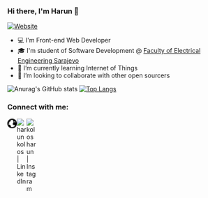 ### Hi there, I'm Harun 👋

[![Website](https://img.shields.io/website?label=hkolos.com&style=for-the-badge&url=https%3A%2F%2Fcodestackr.com)](https://www.hkolos.com/)

- 💻 I'm Front-end Web Developer
- 🎓 I'm student of Software Development @ [Faculty of Electrical Engineering Sarajevo](https://www.etf.unsa.ba/)
- 🌱 I’m currently learning Internet of Things
- 👯 I’m looking to collaborate with other open sourcers

![Anurag's GitHub stats](https://github-readme-stats.vercel.app/api?username=hkolos1&theme=vue&show_icons=true)
[![Top Langs](https://github-readme-stats.vercel.app/api/top-langs/?username=hkolos1&layout=compact)](https://github.com/anuraghazra/github-readme-stats)

### Connect with me:

[<img align="left" alt="hkolos.com" width="22px" src="https://raw.githubusercontent.com/iconic/open-iconic/master/svg/globe.svg" />][website]
[<img align="left" alt="harunkolos | LinkedIn" width="22px" src="https://cdn.jsdelivr.net/npm/simple-icons@v3/icons/linkedin.svg" />][linkedin]
[<img align="left" alt="kolosharun | Instagram" width="22px" src="https://cdn.jsdelivr.net/npm/simple-icons@v3/icons/instagram.svg" />][instagram]

[website]: https://www.hkolos.com/
[instagram]: https://www.instagram.com/kolosharun/
[linkedin]: https://www.linkedin.com/in/harunkolos/

